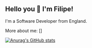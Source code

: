 ## Hello you 👋 I'm Filipe!

I'm a Software Developer from England.

More about me: []

[![Anurag's GitHub stats](https://github-readme-stats.vercel.app/api?username=Dialexy)](https://github.com/anuraghazra/github-readme-stats)
